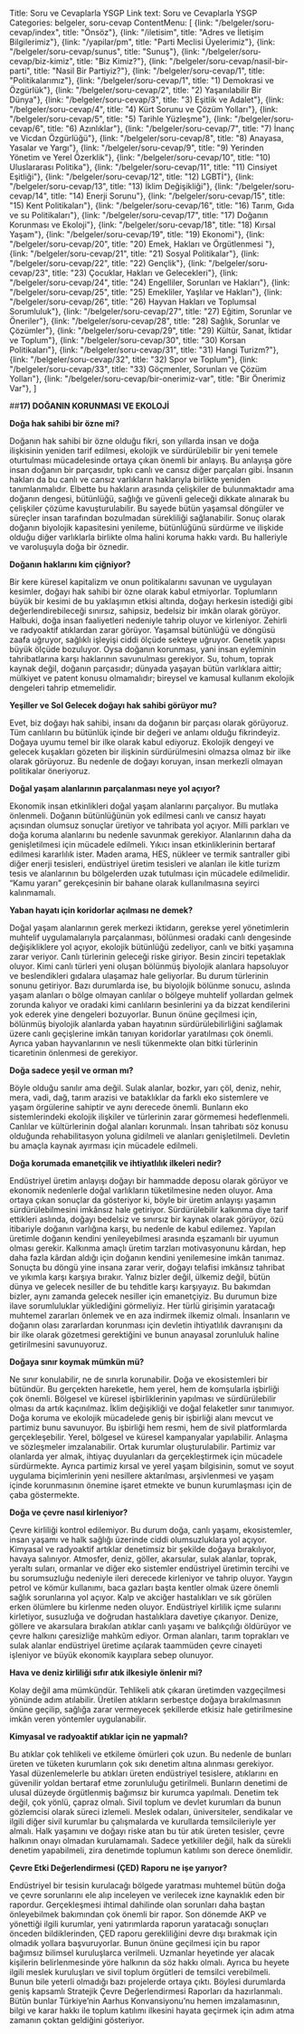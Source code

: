 Title: Soru ve Cevaplarla YSGP
Link text: Soru ve Cevaplarla YSGP
Categories: belgeler, soru-cevap
ContentMenu: [
  {link: "/belgeler/soru-cevap/index", title: "Önsöz"},
  {link: "/iletisim", title: "Adres ve İletişim Bilgilerimiz"},
  {link: "/yapilar/pm", title: "Parti Meclisi Üyelerimiz"},
  {link: "/belgeler/soru-cevap/sunus", title: "Sunuş"},
  {link: "/belgeler/soru-cevap/biz-kimiz", title: "Biz Kimiz?"},
  {link: "/belgeler/soru-cevap/nasil-bir-parti", title: "Nasil Bir Partiyiz?"},
  {link: "/belgeler/soru-cevap/1", title: "Politikalarımız"},
  {link: "/belgeler/soru-cevap/1", title: "1) Demokrasi ve Özgürlük"},
  {link: "/belgeler/soru-cevap/2", title: "2) Yaşanılabilir Bir Dünya"},
  {link: "/belgeler/soru-cevap/3", title: "3) Eşitlik ve Adalet"},
  {link: "/belgeler/soru-cevap/4", title: "4) Kürt Sorunu ve Çözüm Yolları"},
  {link: "/belgeler/soru-cevap/5", title: "5) Tarihle Yüzleşme"},
  {link: "/belgeler/soru-cevap/6", title: "6) Azınlıklar"},
  {link: "/belgeler/soru-cevap/7", title: "7) İnanç ve Vicdan Özgürlüğü"},
  {link: "/belgeler/soru-cevap/8", title: "8) Anayasa, Yasalar ve Yargı"},
  {link: "/belgeler/soru-cevap/9", title: "9) Yerinden Yönetim ve Yerel Özerklik"},
  {link: "/belgeler/soru-cevap/10", title: "10) Uluslararası Politika"},
  {link: "/belgeler/soru-cevap/11", title: "11) Cinsiyet Eşitliği"},
  {link: "/belgeler/soru-cevap/12", title: "12) LGBTİ"},
  {link: "/belgeler/soru-cevap/13", title: "13) İklim Değişikliği"},
  {link: "/belgeler/soru-cevap/14", title: "14) Enerji Sorunu"},
  {link: "/belgeler/soru-cevap/15", title: "15) Kent Politikaları"},
  {link: "/belgeler/soru-cevap/16", title: "16) Tarım, Gıda ve su Politikaları"},
  {link: "/belgeler/soru-cevap/17", title: "17) Doğanın Korunması ve Ekoloji"},
  {link: "/belgeler/soru-cevap/18", title: "18) Kırsal Yaşam"},
  {link: "/belgeler/soru-cevap/19", title: "19) Ekonomi"},
  {link: "/belgeler/soru-cevap/20", title: "20) Emek, Hakları ve Örgütlenmesi
"},
  {link: "/belgeler/soru-cevap/21", title: "21) Sosyal Politikalar"},
  {link: "/belgeler/soru-cevap/22", title: "22) Gençlik"},
  {link: "/belgeler/soru-cevap/23", title: "23) Çocuklar, Hakları ve Gelecekleri"},
  {link: "/belgeler/soru-cevap/24", title: "24) Engelliler, Sorunları ve Hakları"},
  {link: "/belgeler/soru-cevap/25", title: "25) Emekliler, Yaşlılar ve Hakları"},
  {link: "/belgeler/soru-cevap/26", title: "26) Hayvan Hakları ve Toplumsal Sorumluluk"},
  {link: "/belgeler/soru-cevap/27", title: "27) Eğitim, Sorunlar ve Öneriler"},
  {link: "/belgeler/soru-cevap/28", title: "28) Sağlık, Sorunlar ve Çözümler"},
  {link: "/belgeler/soru-cevap/29", title: "29) Kültür, Sanat, İktidar ve Toplum"},
  {link: "/belgeler/soru-cevap/30", title: "30) Korsan Politikaları"},
  {link: "/belgeler/soru-cevap/31", title: "31) Hangi Turizm?"},
  {link: "/belgeler/soru-cevap/32", title: "32) Spor ve Toplum"},
  {link: "/belgeler/soru-cevap/33", title: "33) Göçmenler, Sorunları ve Çözüm Yolları"},
  {link: "/belgeler/soru-cevap/bir-onerimiz-var", title: "Bir Önerimiz Var"},
  ]



##**17) DOĞANIN KORUNMASI VE EKOLOJİ**

**Doğa hak sahibi bir özne mi?**

Doğanın hak sahibi bir özne olduğu fikri, son yıllarda insan ve doğa ilişkisinin yeniden tarif edilmesi, ekolojik ve sürdürülebilir bir yeni temele oturtulması mücadelesinde ortaya çıkan önemli bir anlayış. Bu anlayışa göre insan doğanın bir parçasıdır, tıpkı canlı ve cansız diğer parçaları gibi. İnsanın hakları da bu canlı ve cansız varlıkların haklarıyla birlikte yeniden tanımlanmalıdır. Elbette bu hakların arasında çelişkiler de bulunmaktadır ama doğanın dengesi, bütünlüğü, sağlığı ve güvenli geleceği dikkate alınarak bu çelişkiler çözüme kavuşturulabilir. Bu sayede bütün yaşamsal döngüler ve süreçler insan tarafından bozulmadan sürekliliği sağlanabilir. Sonuç olarak doğanın biyolojik kapasitesini yenileme, bütünlüğünü sürdürme ve ilişkide olduğu diğer varlıklarla birlikte olma halini koruma hakkı vardı. Bu halleriyle ve varoluşuyla doğa bir öznedir.

**Doğanın haklarını kim çiğniyor?**
 
Bir kere küresel kapitalizm ve onun politikalarını savunan ve uygulayan kesimler, doğayı hak sahibi bir özne olarak kabul etmiyorlar. Toplumların büyük bir kesimi de bu yaklaşımın etkisi altında, doğayı herkesin istediği gibi değerlendirebileceği sınırsız, sahipsiz, bedelsiz bir imkân olarak görüyor. Halbuki, doğa insan faaliyetleri nedeniyle tahrip oluyor ve kirleniyor. Zehirli ve radyoaktif atıklardan zarar görüyor. Yaşamsal bütünlüğü ve döngüsü zaafa uğruyor, sağlıklı işleyişi ciddi ölçüde sekteye uğruyor. Genetik yapısı büyük ölçüde bozuluyor. Oysa doğanın korunması, yani insan eyleminin tahribatlarına karşı haklarının savunulması gerekiyor. Su, tohum, toprak kaynak değil, doğanın parçasıdır; dünyada yaşayan bütün varlıklara aittir; mülkiyet ve patent konusu olmamalıdır; bireysel ve kamusal kullanım ekolojik dengeleri tahrip etmemelidir.

**Yeşiller ve Sol Gelecek doğayı hak sahibi görüyor mu?**

Evet, biz doğayı hak sahibi, insanı da doğanın bir parçası olarak görüyoruz. Tüm canlıların bu bütünlük içinde bir değeri ve anlamı olduğu fikrindeyiz. Doğaya uyumu temel bir ilke olarak kabul ediyoruz. Ekolojik dengeyi ve gelecek kuşakları gözeten bir ilişkinin sürdürülmesini olmazsa olmaz bir ilke olarak görüyoruz. Bu nedenle de doğayı koruyan, insan merkezli olmayan politikalar öneriyoruz.

**Doğal yaşam alanlarının parçalanması neye yol açıyor?**
 
Ekonomik insan etkinlikleri doğal yaşam alanlarını parçalıyor. Bu mutlaka önlenmeli. Doğanın bütünlüğünün yok edilmesi canlı ve cansız hayatı açısından olumsuz sonuçlar üretiyor ve tahribata yol açıyor. Milli parkları ve doğa koruma alanlarını bu nedenle savunmak gerekiyor. Alanlarının daha da genişletilmesi için mücadele edilmeli. Yıkıcı insan etkinliklerinin bertaraf edilmesi kararlılık ister. Maden arama, HES, nükleer ve termik santraller gibi diğer enerji tesisleri, endüstriyel üretim tesisleri ve alanları ile kitle turizm tesis ve alanlarının bu bölgelerden uzak tutulması için mücadele edilmelidir. “Kamu yararı” gerekçesinin bir bahane olarak kullanılmasına seyirci kalınmamalı.

**Yaban hayatı için koridorlar açılması ne demek?**

Doğal yaşam alanlarının gerek merkezi iktidarın, gerekse yerel yönetimlerin muhtelif uygulamalarıyla parçalanması, bölünmesi oradaki canlı dengesinde değişikliklere yol açıyor, ekolojik bütünlüğü zedeliyor, canlı ve bitki yaşamına zarar veriyor. Canlı türlerinin geleceği riske giriyor. Besin zinciri tepetaklak oluyor. Kimi canlı türleri yeni oluşan bölünmüş biyolojik alanlara hapsoluyor ve beslendikleri gıdalara ulaşamaz hale geliyorlar. Bu durum türlerinin sonunu getiriyor. Bazı durumlarda ise, bu biyolojik bölünme sonucu, aslında yaşam alanları o bölge olmayan canlılar o bölgeye muhtelif yollardan gelmek zorunda kalıyor ve oradaki kimi canlıların besinlerini ya da bizzat kendilerini yok ederek yine dengeleri bozuyorlar. Bunun önüne geçilmesi için, bölünmüş biyolojik alanlarda yaban hayatının sürdürülebilirliğini sağlamak üzere canlı geçişlerine imkân tanıyan koridorlar yaratılması çok önemli. Ayrıca yaban hayvanlarının ve nesli tükenmekte olan bitki türlerinin ticaretinin önlenmesi de gerekiyor. 

**Doğa sadece yeşil ve orman mı?**

Böyle olduğu sanılır ama değil. Sulak alanlar, bozkır, yarı çöl, deniz, nehir, mera, vadi, dağ, tarım arazisi ve bataklıklar da farklı eko sistemlere ve yaşam örgülerine sahiptir ve aynı derecede önemli. Bunların eko sistemlerindeki ekolojik ilişkiler ve türlerinin zarar görmemesi hedeflenmeli. Canlılar ve kültürlerinin doğal alanları korunmalı. İnsan tahribatı söz konusu olduğunda rehabilitasyon yoluna gidilmeli ve alanları genişletilmeli. Devletin bu amaçla kaynak ayırması için mücadele edilmeli.

**Doğa korumada emanetçilik ve ihtiyatlılık ilkeleri nedir?**
 
Endüstriyel üretim anlayışı doğayı bir hammadde deposu olarak görüyor ve ekonomik nedenlerle doğal varlıkların tüketilmesine neden oluyor. Ama ortaya çıkan sonuçlar da gösteriyor ki, böyle bir üretim anlayışı yaşamın sürdürülebilmesini imkânsız hale getiriyor. Sürdürülebilir kalkınma diye tarif ettikleri aslında, doğayı bedelsiz ve sınırsız bir kaynak olarak görüyor, özü itibariyle doğanın varlığına karşı, bu nedenle de kabul edilemez. Yapılan üretimle doğanın kendini yenileyebilmesi arasında eşzamanlı bir uyumun olması gerekir. Kalkınma amaçlı üretim tarzları motivasyonunu kârdan, hep daha fazla kârdan aldığı için doğanın kendini yenilemesine imkân tanımaz. Sonuçta bu döngü yine insana zarar verir, doğayı telafisi imkânsız tahribat ve yıkımla karşı karşıya bırakır. Yalnız bizler değil, ülkemiz değil, bütün dünya ve gelecek nesiller de bu tehditle karşı karşıyayız. Bu bakımdan bizler, aynı zamanda gelecek nesiller için emanetçiyiz. Bu durumun bize ilave sorumluluklar yüklediğini görmeliyiz. Her türlü girişimin yaratacağı muhtemel zararları önlemek ve en aza indirmek ilkemiz olmalı. İnsanların ve doğanın olası zararlardan korunması için devletin ihtiyatlılık davranışını da bir ilke olarak gözetmesi gerektiğini ve bunun anayasal zorunluluk haline getirilmesini savunuyoruz. 

**Doğaya sınır koymak mümkün mü?**

Ne sınır konulabilir, ne de sınırla korunabilir. Doğa ve ekosistemleri bir bütündür. Bu gerçekten hareketle, hem yerel, hem de komşularla işbirliği çok önemli. Bölgesel ve küresel işbirliklerinin yapılması ve sürdürülebilir olması da artık kaçınılmaz. İklim değişikliği ve doğal felaketler sınır tanımıyor. Doğa koruma ve ekolojik mücadelede geniş bir işbirliği alanı mevcut ve partimiz bunu savunuyor. Bu işbirliği hem resmi, hem de sivil platformlarda gerçekleşebilir. Yerel, bölgesel ve küresel kampanyalar yapılabilir. Anlaşma ve sözleşmeler imzalanabilir. Ortak kurumlar oluşturulabilir. Partimiz var olanlarda yer almak, ihtiyaç duyulanları da gerçekleştirmek için mücadele sürdürmekte. Ayrıca partimiz kırsal ve yerel yaşam bilgisinin, somut ve soyut uygulama biçimlerinin yeni nesillere aktarılması, arşivlenmesi ve yaşam içinde korunmasının önemine işaret etmekte ve bunun kurumlaşması için de çaba göstermekte.

**Doğa ve çevre nasıl kirleniyor?**
 
Çevre kirliliği kontrol edilemiyor. Bu durum doğa, canlı yaşamı, ekosistemler, insan yaşamı ve halk sağlığı üzerinde ciddi olumsuzluklara yol açıyor. Kimyasal ve radyoaktif artıklar denetimsiz bir şekilde doğaya bırakılıyor, havaya salınıyor. Atmosfer, deniz, göller, akarsular, sulak alanlar, toprak, yeraltı suları, ormanlar ve diğer eko sistemler endüstriyel üretimin tercihi ve bu sorumsuzluğu nedeniyle ileri derecede kirleniyor ve tahrip oluyor. Yaygın petrol ve kömür kullanımı, baca gazları başta kentler olmak üzere önemli sağlık sorunlarına yol açıyor. Kalp ve akciğer hastalıkları ve sık görülen erken ölümlere bu kirlenme neden oluyor. Endüstriyel kirlilik içme sularını kirletiyor, susuzluğa ve doğrudan hastalıklara davetiye çıkarıyor. Denize, göllere ve akarsulara bırakılan atıklar canlı yaşamı ve balıkçılığı öldürüyor ve çevre halkını çaresizliğe mahkûm ediyor. Orman alanları, tarım toprakları ve sulak alanlar endüstriyel üretime açılarak taammüden çevre cinayeti işleniyor ve büyük ekonomik kayıplara sebep olunuyor.

**Hava ve deniz kirliliği sıfır atık ilkesiyle önlenir mi?**
 
Kolay değil ama mümkündür. Tehlikeli atık çıkaran üretimden vazgeçilmesi yönünde adım atılabilir. Üretilen atıkların serbestçe doğaya bırakılmasının önüne geçilip, sağlığa zarar vermeyecek şekillerde etkisiz hale getirilmesine imkân veren yöntemler uygulanabilir.

**Kimyasal ve radyoaktif atıklar için ne yapmalı?**
 
Bu atıklar çok tehlikeli ve etkileme ömürleri çok uzun. Bu nedenle de bunları üreten ve tüketen kurumların çok sıkı denetim altına alınması gerekiyor. Yasal düzenlemelerle bu atıkları üreten endüstriyel tesislere, atıklarını en güvenilir yoldan bertaraf etme zorunluluğu getirilmeli. Bunların denetimi de ulusal düzeyde örgütlenmiş bağımsız bir kurumca yapılmalı. Denetim tek değil, çok yönlü, çapraz olmalı. Sivil toplum ve devlet kurumları da bunun gözlemcisi olarak süreci izlemeli. Meslek odaları, üniversiteler, sendikalar ve ilgili diğer sivil kurumlar bu çalışmalarda ve kurullarda temsilcileriyle yer almalı. Halk yaşamını ve doğayı riske atan bu tür atık üreten tesisler, çevre halkının onayı olmadan kurulamamalı. Sadece yetkililer değil, halk da sürekli denetim yapabilmeli, zira denetimde toplumun katılımı son derece önemlidir.

**Çevre Etki Değerlendirmesi (ÇED) Raporu ne işe yarıyor?**
 
Endüstriyel bir tesisin kurulacağı bölgede yaratması muhtemel bütün doğa ve çevre sorunlarını ele alıp inceleyen ve verilecek izne kaynaklık eden bir rapordur. Gerçekleşmesi ihtimal dahilinde olan sorunları daha baştan önleyebilmek bakımından çok önemli bir rapor. Son dönemde AKP ve yönettiği ilgili kurumlar, yeni yatırımlarda raporun yaratacağı sonuçları önceden bildiklerinden, ÇED raporu gerekliliğini devre dışı bırakmak için olmadık yollara başvuruyorlar. Bunun önüne geçilmesi için bu rapor bağımsız bilimsel kuruluşlarca verilmeli. Uzmanlar heyetinde yer alacak kişilerin belirlenmesinde yöre halkının da söz hakkı olmalı. Ayrıca bu heyete ilgili meslek kuruluşları ve sivil toplum örgütleri de temsilci verebilmeli. Bunun bile yeterli olmadığı bazı projelerde ortaya çıktı. Böylesi durumlarda geniş kapsamlı Stratejik Çevre Değerlendirmesi Raporları da hazırlanmalı. Bütün bunlar Türkiye’nin Aarhus Konvansiyonu’nu hemen imzalamasının, bilgi ve karar hakkı ile toplum katılımı ilkesini hayata geçirmek için adım atma zamanın çoktan geldiğini gösteriyor. 